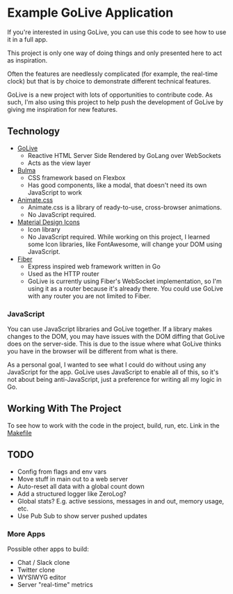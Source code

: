 # Example GoLive Application

If you're interested in using GoLive, you can use this code to see how to use it in a full app.

This project is only one way of doing things and only presented here to act as inspiration.

Often the features are needlessly complicated (for example, the real-time clock) but that is by choice to demonstrate different technical features.

GoLive is a new project with lots of opportunities to contribute code. As such,  I'm also using this project to help push the development of GoLive by giving me inspiration for new features.

## Technology

- [GoLive](https://github.com/brendonferreira/golive)
    - Reactive HTML Server Side Rendered by GoLang over WebSockets
    - Acts as the view layer
- [Bulma](https://bulma.io/)
    - CSS framework based on Flexbox
    - Has good components, like a modal, that doesn't need its own JavaScript to work
- [Animate.css](https://animate.style/)
    - Animate.css is a library of ready-to-use, cross-browser animations.
    - No JavaScript required.
- [Material Design Icons](https://materialdesignicons.com/)
    - Icon library
    - No JavaScript required. While working on this project, I learned some Icon libraries, like FontAwesome, will change your DOM using JavaScript.
- [Fiber](https://github.com/gofiber/fiber)
    - Express inspired web framework written in Go
    - Used as the HTTP router
    - GoLive is currently using Fiber's WebSocket implementation, so I'm using it as a router because it's already there. You could use GoLive with any router you are not limited to Fiber.

### JavaScript
You can use JavaScript libraries and GoLive together. If a library makes changes to the DOM, you may have issues with the DOM diffing that GoLive does on the server-side. This is due to the issue where what GoLive thinks you have in the browser will be different from what is there.

As a personal goal, I wanted to see what I could do without using any JavaScript for the app. GoLive uses JavaScript to enable all of this, so it's not about being anti-JavaScript, just a preference for writing all my logic in Go.

## Working With The Project

To see how to work with the code in the project, build, run, etc. Link in the [Makefile](./Makefile)

## TODO

- Config from flags and env vars
- Move stuff in main out to a web server
- Auto-reset all data with a global count down
- Add a structured logger like ZeroLog?
- Global stats? E.g. active sessions, messages in and out, memory usage, etc.
- Use Pub Sub to show server pushed updates

### More Apps

Possible other apps to build:

- Chat / Slack clone
- Twitter clone
- WYSIWYG editor
- Server "real-time" metrics
